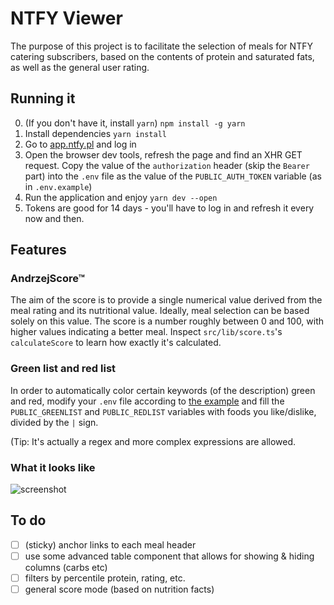 # NTFY Viewer

The purpose of this project is to facilitate the selection of meals for NTFY catering subscribers,
based on the contents of protein and saturated fats, as well as the general user rating.

## Running it

0. (If you don't have it, install `yarn`)
```npm install -g yarn```
1. Install dependencies
```yarn install```
2. Go to [app.ntfy.pl](https://app.ntfy.pl/) and log in
3. Open the browser dev tools, refresh the page and find an XHR GET request. Copy the value of
   the `authorization` header (skip the `Bearer ` part) into the `.env` file as the value of
   the `PUBLIC_AUTH_TOKEN` variable (as in `.env.example`)
4. Run the application and enjoy
```yarn dev --open```
5. Tokens are good for 14 days - you'll have to log in and refresh it every now and then.

## Features

### AndrzejScore™

The aim of the score is to provide a single numerical value derived from the meal rating
and its nutritional value. Ideally, meal selection can be based solely on this value.
The score is a number roughly between 0 and 100, with higher values indicating a better meal.
Inspect `src/lib/score.ts`'s `calculateScore` to learn how exactly it's calculated.

### Green list and red list

In order to automatically color certain keywords (of the description) green and red, modify your
`.env` file according to [the example](.env.example) and fill the `PUBLIC_GREENLIST` and
`PUBLIC_REDLIST` variables with foods you like/dislike, divided by the `|` sign.

(Tip: It's actually a regex and more complex expressions are allowed.

### What it looks like

![screenshot](screenshot.png)

## To do
- [ ] (sticky) anchor links to each meal header
- [ ] use some advanced table component that allows for showing & hiding columns (carbs etc)
- [ ] filters by percentile protein, rating, etc.
- [ ] general score mode (based on nutrition facts)
